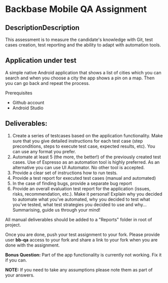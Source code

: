 # Backbase Mobile QA Assignment

## DescriptionDescription
This assessment is to measure the candidate's knowledge with Git, test cases creation, test reporting and the ability to adapt with automation tools.

## Application under test
A simple native Android application that shows a list of cities which you can search and when you choose a city the app shows a pin on a map. Then you can go back and repeat the process.

Prerequisites
- Github account
- Android Studio

## Deliverables:
1. Create a series of testcases based on the application functionality. Make sure that you give detailed instructions for each test case (step preconditions, steps to execute test case, expected results, etc). You can use any format you prefer.
2. Automate at least 5 (the more, the better!) of the previously created test cases. Use of Espresso as an automation tool is highly preferred. As an alternative you can use UI Automator. No other tool is accepted.
3. Provide a clear set of instructions how to run tests.
4. Provide a test report for executed test cases (manual and automated)
5. In the case of finding bugs, provide a separate bug report
6. Provide an overall evaluation test report for the application (issues, risks, recommendation, etc.). Make it personal! Explain why you decided to automate what you’ve automated, why you decided to test what you’ve tested, what test strategies you decided to use and why... Summarising, guide us through your mind!

All manual deliverables should be added to a "Reports" folder in root of project.

Once you are done,  push your test assignment to your fork. Please provide user **bb-qa** access to your fork and share a link to your fork when you are done with the assignment.


**Bonus Question:**
Part of the app functionality is currently not working. Fix it if you can.





**NOTE:**
If you need to take any assumptions please note them as part of your answers.
